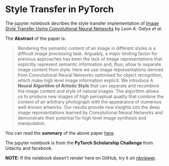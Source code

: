 # Style Transfer in PyTorch

The jupyter notebook decribes the style transfer implementation of [Image Style Transfer Using Convolutional Neural Networks](https://www.cv-foundation.org/openaccess/content_cvpr_2016/papers/Gatys_Image_Style_Transfer_CVPR_2016_paper.pdf) by *Leon A. Gatys et al.*

The **Abstract** of the paper is:
> Rendering the semantic content of an image in different styles is a difficult image processing task. Arguably, a major limiting factor for previous approaches has been the lack of image representations that explicitly represent semantic information and, thus, allow to separate image content from style. Here we use image representations derived from Convolutional Neural Networks optimised for object recognition, which make high level image information explicit. We introduce
A **Neural Algorithm of Artistic Style** that can separate and recombine the image content and style of natural images. The algorithm allows us to produce new images of high perceptual quality that combine the content of an arbitrary photograph with the appearance of numerous well-known artworks. Our results provide new insights into the deep image representations learned by Convolutional Neural Networks and demonstrate their potential for high level image synthesis and manipulation.

You can read the **summary** of the above paper [here](https://github.com/aleju/papers/blob/master/neural-nets/A_Neural_Algorithm_for_Artistic_Style.md).

The jupyter notebook is from the **PyTorch Scholarship Challenge** from Udacity and facebook.

**NOTE:** If the notebook doesn't render here on GitHub, try it on [nbviewer](https://nbviewer.jupyter.org/github/kHarshit/style-transfer/blob/master/Style%20Transfer%20%28PyTorch%29.ipynb).
